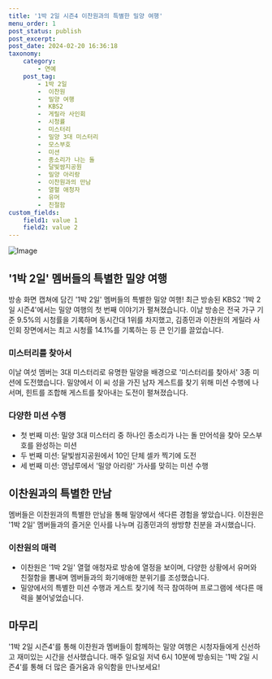 ```yaml
---
title: '1박 2일 시즌4 이찬원과의 특별한 밀양 여행'
menu_order: 1
post_status: publish
post_excerpt: 
post_date: 2024-02-20 16:36:18
taxonomy:
    category:
        - 연예
    post_tag:
        - 1박 2일
        -  이찬원
        -  밀양 여행
        -  KBS2
        -  게릴라 사인회
        -  시청률
        -  미스터리
        -  밀양 3대 미스터리
        -  모스부호
        -  미션
        -  종소리가 나는 돌
        -  달빛쌈지공원
        -  밀양 아리랑
        -  이찬원과의 만남
        -  열혈 애청자
        -  유머
        -  친절함
custom_fields:
    field1: value 1
    field2: value 2
---
```


![Image](https://mimgnews.pstatic.net/image/109/2024/02/19/0005020285_001_20240219101502737.jpg?type=w540)

## '1박 2일' 멤버들의 특별한 밀양 여행
방송 화면 캡쳐에 담긴 '1박 2일' 멤버들의 특별한 밀양 여행! 최근 방송된 KBS2 '1박 2일 시즌4'에서는 밀양 여행의 첫 번째 이야기가 펼쳐졌습니다. 이날 방송은 전국 가구 기준 9.5%의 시청률을 기록하며 동시간대 1위를 차지했고, 김종민과 이찬원의 게릴라 사인회 장면에서는 최고 시청률 14.1%를 기록하는 등 큰 인기를 끌었습니다.
### 미스터리를 찾아서
이날 여섯 멤버는 3대 미스터리로 유명한 밀양을 배경으로 '미스터리를 찾아서' 3종 미션에 도전했습니다. 밀양에서 이 씨 성을 가진 남자 게스트를 찾기 위해 미션 수행에 나서며, 힌트를 조합해 게스트를 찾아내는 도전이 펼쳐졌습니다.
### 다양한 미션 수행
- 첫 번째 미션: 밀양 3대 미스터리 중 하나인 종소리가 나는 돌 만어석을 찾아 모스부호를 완성하는 미션
- 두 번째 미션: 달빛쌈지공원에서 10인 단체 셀카 찍기에 도전
- 세 번째 미션: 영남루에서 '밀양 아리랑' 가사를 맞히는 미션 수행
## 이찬원과의 특별한 만남
멤버들은 이찬원과의 특별한 만남을 통해 밀양에서 색다른 경험을 쌓았습니다. 이찬원은 '1박 2일' 멤버들과의 즐거운 인사를 나누며 김종민과의 쌍방향 친분을 과시했습니다.
### 이찬원의 매력
- 이찬원은 '1박 2일' 열혈 애청자로 방송에 열정을 보이며, 다양한 상황에서 유머와 친절함을 뽐내며 멤버들과의 화기애애한 분위기를 조성했습니다.
- 밀양에서의 특별한 미션 수행과 게스트 찾기에 적극 참여하며 프로그램에 색다른 매력을 불어넣었습니다.
## 마무리
'1박 2일 시즌4'를 통해 이찬원과 멤버들이 함께하는 밀양 여행은 시청자들에게 신선하고 재미있는 시간을 선사했습니다. 매주 일요일 저녁 6시 10분에 방송되는 '1박 2일 시즌4'를 통해 더 많은 즐거움과 유익함을 만나보세요!

